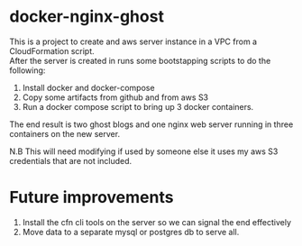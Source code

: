 # docker-nginx-ghost

This is a project to create and aws server instance in a VPC from a CloudFormation script.  
After the server is created in runs some bootstapping scripts to do the following:  
1. Install docker and docker-compose  
2. Copy some artifacts from github and from aws S3  
3. Run a docker compose script to bring up 3 docker containers.  

The end result is two ghost blogs and one nginx web server running in three containers on the new server.

N.B This will need modifying if used by someone else it uses my aws S3 credentials that are not included.

# Future improvements

1. Install the cfn cli tools on the server so we can signal the end effectively
2. Move data to a separate mysql or postgres db to serve all.